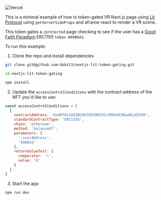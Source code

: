 ![Vercel](https://therealsujitk-vercel-badge.vercel.app/?app=https://nextjs-lit-token-gating.vercel.app/)

This is a minimal example of how to token-gated VR Next.js page using [Lit Protocol](https://developer.litprotocol.com/) using `getServerSideProps` and aframe-react to render a VR scene.


This token gates a `/protected` page checking to see if the user has a [Good Faith Paradigm](https://etherscan.io/address/0xd07dc4262BCDbf85190C01c996b4C06a461d2430) ERC1155 `token #490643`.

To run this example:

1. Clone the repo and install dependencies

```sh
git clone git@github.com:dabit3/nextjs-lit-token-gating.git

cd nextjs-lit-token-gating

npm install
```

2. Update the `accessControlConditions` with the contract address of the NFT you'd like to use:

```javascript
const accessControlConditions = [
  {
    contractAddress: '0xd07dc4262BCDbf85190C01c996b4C06a461d2430',
    standardContractType: 'ERC1155',
    chain: 'ethereum',
    method: 'balanceOf',
    parameters: [
      ':userAddress',
      '490643'
    ],
    returnValueTest: {
      comparator: '>',
      value: '0'
    }
  }
]
```

3. Start the app

```sh
npm run dev
```
